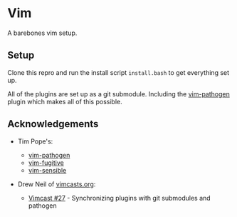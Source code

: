 Vim
=======================================================================

A barebones vim setup.


Setup
-----------------------------------------------------------------------

Clone this repro and run the install script `install.bash` to get 
everything set up.

All of the plugins are set up as a git submodule. Including the 
[vim-pathogen][pathogen] plugin which makes all of this possible.


Acknowledgements
-----------------------------------------------------------------------

* Tim Pope's:
  * [vim-pathogen][pathogen]
  * [vim-fugitive][fugitive]
  * [vim-sensible][sensible]
 
* Drew Neil of [vimcasts.org][vimcasts]:
  * [Vimcast #27][vimcast27] - Synchronizing plugins with git submodules and pathogen
  



[pathogen]: https://github.com/tpope/vim-pathogen
[fugitive]: https://github.com/tpope/vim-fugitive
[sensible]: https://github.com/tpope/vim-sensible
[vimcasts]: http://vimcasts.org/
[vimcast27]: http://vimcasts.org/episodes/synchronizing-plugins-with-git-submodules-and-pathogen/
